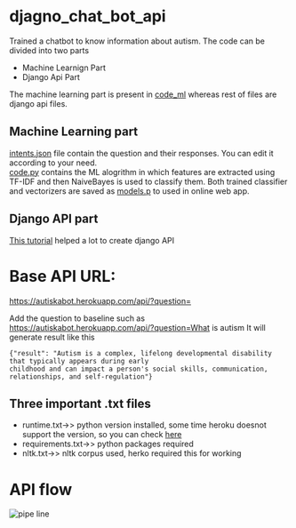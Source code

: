 # djagno_chat_bot_api

Trained a chatbot to know information about autism. 
The code can be divided into two parts
* Machine Learnign Part
* Django Api Part

The machine learning part is present in [code_ml](https://github.com/talhaanwarch/djagno_chat_bot_api/tree/main/code_ml) whereas rest of files are django api files.
## Machine Learning part
[intents.json](https://github.com/talhaanwarch/djagno_chat_bot_api/blob/main/code_ml/intents.json) file contain the question and their responses. You can edit it according to your need.  
[code.py](https://github.com/talhaanwarch/djagno_chat_bot_api/blob/main/code_ml/code.py) contains the ML alogrithm in which features are extracted using TF-IDF and then NaiveBayes is used to classify them. Both trained classifier and vectorizers are saved as [models.p](https://github.com/talhaanwarch/djagno_chat_bot_api/blob/main/code_ml/models.p) to used in online web app.

## Django API part
[This tutorial](https://towardsdatascience.com/productionize-a-machine-learning-model-with-a-django-api-c774cb47698c) helped a lot to create django API



# Base API URL:
https://autiskabot.herokuapp.com/api/?question=

Add the question to baseline such as 
https://autiskabot.herokuapp.com/api/?question=What is autism 
It will generate result like this
```
{"result": "Autism is a complex, lifelong developmental disability that typically appears during early 
childhood and can impact a person's social skills, communication, relationships, and self-regulation"}
```

## Three important .txt files
* runtime.txt->> python version installed, some time heroku doesnot support the version, so you can check [here](https://devcenter.heroku.com/articles/python-support)
* requirements.txt->> python packages required
* nltk.txt->> nltk corpus used, herko required this for working

# API flow
![pipe line](https://github.com/talhaanwarch/djagno_chat_bot_api/blob/main/flow.jpg)

